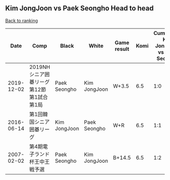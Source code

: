 ## Kim JongJoon vs Paek Seongho Head to head

[Back to ranking](../../index.md)




| **Date** | **Comp** | **Black** | **White** | **Game result** | **Komi** | **Cumulative Kim JongJoon vs Paek Seongho** | **Kim JongJoon streak** | **Paek Seongho streak** | 
| --- | --- | --- | --- | --- | --- | --- | --- | --- |
| 2019-12-02 | 2019NHシニア囲碁リーグ第12節第1試合第1局 | Paek Seongho | Kim JongJoon | W+3.5 | 6.5 | 1:0 | 1 | 0 | 
| 2016-06-14 | 第1回韓国シニア囲碁リーグ | Kim JongJoon | Paek Seongho | W+R | 6.5 | 1:1 | 0 | 1 | 
| 2007-02-02 | 第4期電子ランド杯王中王戦予選 | Paek Seongho | Kim JongJoon | B+14.5 | 6.5 | 1:2 | 0 | 2 |




